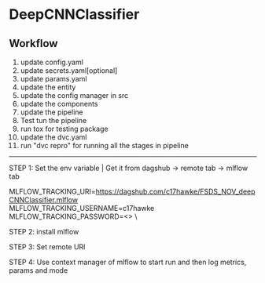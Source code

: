 # DeepCNNClassifier

## Workflow

1. update config.yaml
2. update secrets.yaml[optional]
3. update params.yaml
4. update the entity
5. update the config manager in src
6. update the components
7. update the pipeline
8. Test tun the pipeline
9. run tox for testing package
10. update the dvc.yaml
11. run "dvc repro" for running all the stages in pipeline


*********************************************

STEP 1: Set the env variable | Get it from dagshub -> remote tab -> mlflow tab

MLFLOW_TRACKING_URI=https://dagshub.com/c17hawke/FSDS_NOV_deepCNNClassifier.mlflow \
MLFLOW_TRACKING_USERNAME=c17hawke \
MLFLOW_TRACKING_PASSWORD=<> \

STEP 2: install mlflow

STEP 3: Set remote URI

STEP 4: Use context manager of mlflow to start run and then log metrics, params and mode